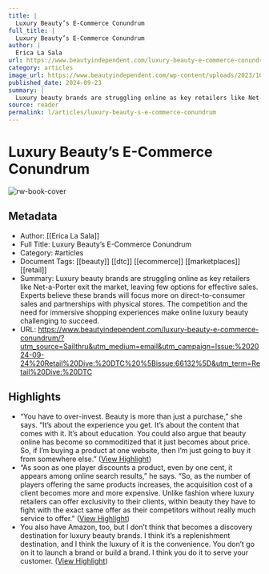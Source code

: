 ```yaml
---
title: |
  Luxury Beauty’s E-Commerce Conundrum
full_title: |
  Luxury Beauty’s E-Commerce Conundrum
author: |
  Erica La Sala
url: https://www.beautyindependent.com/luxury-beauty-e-commerce-conundrum/?utm_source=Sailthru&utm_medium=email&utm_campaign=Issue:%202024-09-24%20Retail%20Dive:%20DTC%20%5Bissue:66132%5D&utm_term=Retail%20Dive:%20DTC
category: articles
image_url: https://www.beautyindependent.com/wp-content/uploads/2023/10/NAP_Beauty_8_Master.jpg
published_date: 2024-09-23
summary: |
  Luxury beauty brands are struggling online as key retailers like Net-a-Porter exit the market, leaving few options for effective sales. Experts believe these brands will focus more on direct-to-consumer sales and partnerships with physical stores. The competition and the need for immersive shopping experiences make online luxury beauty challenging to succeed.
source: reader
permalink: l/articles/luxury-beauty-s-e-commerce-conundrum
---
```

# Luxury Beauty’s E-Commerce Conundrum

![rw-book-cover](https://www.beautyindependent.com/wp-content/uploads/2023/10/NAP_Beauty_8_Master.jpg)

## Metadata
- Author: [[Erica La Sala]]
- Full Title: Luxury Beauty’s E-Commerce Conundrum
- Category: #articles
- Document Tags: [[beauty]] [[dtc]] [[ecommerce]] [[marketplaces]] [[retail]] 
- Summary: Luxury beauty brands are struggling online as key retailers like Net-a-Porter exit the market, leaving few options for effective sales. Experts believe these brands will focus more on direct-to-consumer sales and partnerships with physical stores. The competition and the need for immersive shopping experiences make online luxury beauty challenging to succeed.
- URL: https://www.beautyindependent.com/luxury-beauty-e-commerce-conundrum/?utm_source=Sailthru&utm_medium=email&utm_campaign=Issue:%202024-09-24%20Retail%20Dive:%20DTC%20%5Bissue:66132%5D&utm_term=Retail%20Dive:%20DTC

## Highlights
- “You have to over-invest. Beauty is more than just a purchase,” she says. “It’s about the experience you get. It’s about the content that comes with it. It’s about education. You could also argue that beauty online has become so commoditized that it just becomes about price. So, if I’m buying a product at one website, then I’m just going to buy it from somewhere else.” ([View Highlight](https://read.readwise.io/read/01jaa8m0d0s1bhwvtrw3qsg0v3))
- “As soon as one player discounts a product, even by one cent, it appears among online search results,” he says. “So, as the number of players offering the same products increases, the acquisition cost of a client becomes more and more expensive. Unlike fashion where luxury retailers can offer exclusivity to their clients, within beauty they have to fight with the exact same offer as their competitors without really much service to offer.” ([View Highlight](https://read.readwise.io/read/01jaa8kve5k3xx991d9843b2fs))
- You also have Amazon, too, but I don’t think that becomes a discovery destination for luxury beauty brands. I think it’s a replenishment destination, and I think the luxury of it is the convenience. You don’t go on it to launch a brand or build a brand. I think you do it to serve your customer. ([View Highlight](https://read.readwise.io/read/01jaa8ng6j2p17x9nkp6gfjrhf))



